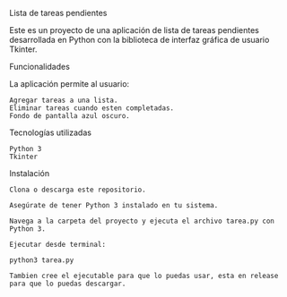 Lista de tareas pendientes

Este es un proyecto de una aplicación de lista de tareas pendientes desarrollada en Python con la biblioteca de interfaz gráfica de usuario Tkinter.

Funcionalidades

La aplicación permite al usuario:

    Agregar tareas a una lista.
    Eliminar tareas cuando esten completadas.
    Fondo de pantalla azul oscuro.

Tecnologías utilizadas

    Python 3
    Tkinter

Instalación

    Clona o descarga este repositorio.

    Asegúrate de tener Python 3 instalado en tu sistema.

    Navega a la carpeta del proyecto y ejecuta el archivo tarea.py con Python 3.

    Ejecutar desde terminal:

    python3 tarea.py
    
    Tambien cree el ejecutable para que lo puedas usar, esta en release para que lo puedas descargar.
